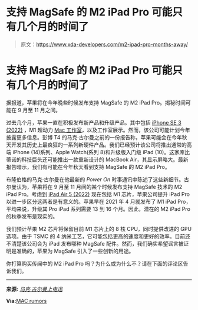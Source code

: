 # 支持 MagSafe 的 M2 iPad Pro 可能只有几个月的时间了

> 原文：<https://www.xda-developers.com/m2-ipad-pro-months-away/>

# 支持 MagSafe 的 M2 iPad Pro 可能只有几个月的时间了

据报道，苹果将在今年晚些时候发布支持 MagSafe 的 M2 iPad Pro。揭秘时间可能在 9 月至 11 月之间。

过去几个月，苹果一直在积极发布新产品和升级产品。其中包括 [iPhone SE 3 (2022)](http://xda-developers.com/apple-iphone-se-3-review) ，M1 超动力 [Mac 工作室](http://xda-developers.com/mac-studio)，以及工作室展示。然而，该公司可能计划今年披露更多信息。彭博 T4 的马克·古尔曼之前的一份报告称，苹果可能会在今年秋天开发其历史上最疯狂的一系列新硬件产品。我们已经预计该公司将推出通常的高端 iPhone (14)系列、Apple Watch(系列 8)和升级版入门级 iPad (10)。这家库比蒂诺的科技巨头还可能推出一款重新设计的 MacBook Air，其显示屏略大。最新报告暗示，我们有可能在今年秋天看到支持 MagSafe 的 M2 iPad Pro。

布隆伯格的马克·古尔曼在他最新的 *Power On* 时事通讯中陈述了这些新细节。古尔曼认为，苹果将在 9 月至 11 月间的某个时候发布支持 MagSafe 技术的 M2 iPad Pro。考虑到 [iPad Air 5 (2022)](http://xda-developers.com/apple-ipad-air-5-review) 现在包括 M1 芯片，苹果公司提升 iPad Pro 以进一步区分这两者是有意义的。苹果早在 2021 年 4 月就发布了 M1 iPad Pro，平均来说，升级其 Pro iPad 系列需要 13 到 16 个月。因此，潜在的 M2 iPad Pro 的秋季发布是现实的。

我们预计苹果 M2 芯片将保留目前 M1 芯片上的 8 核 CPU，同时提供改进的 GPU 选项。由于 TSMC 的 4 纳米工艺，它可能包括更高的速度和更好的效率。目前还不清楚该公司会为 iPad 发布哪种 MagSafe 配件。然而，我们确实希望谣言被证明是准确的，苹果为 MagSafe 引入了一些创新的用途。

你打算购买传闻中的 M2 iPad Pro 吗？为什么或为什么不？请在下面的评论区告诉我们。

* * *

**来源:** [*马克·古尔曼上电迅*](https://www.bloomberg.com/account/newsletters/power-on)

**Via:**[MAC rumors](https://www.macrumors.com/2022/03/27/gurman-ipad-pro-with-m2-to-launch-in-fall-2022/)